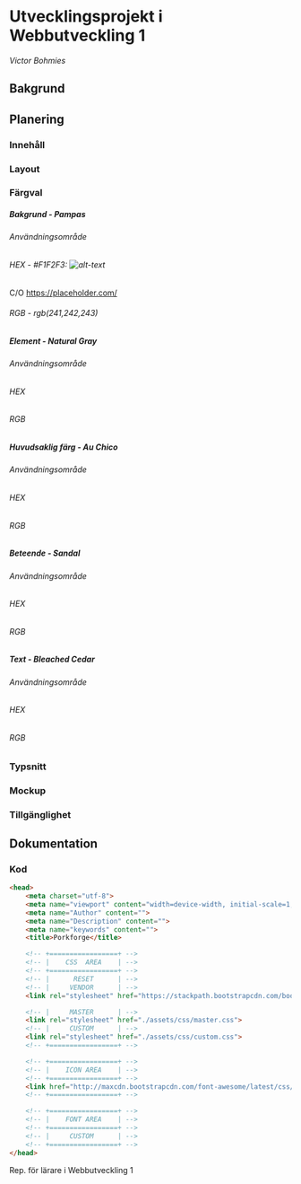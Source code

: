 # Utvecklingsprojekt i Webbutveckling 1
*Victor Bohmies*

## Bakgrund

## Planering
### Innehåll
### Layout
### Färgval

##### Bakgrund - Pampas
###### Användningsområde
###### HEX - #F1F2F3: ![alt-text](https://via.placeholder.com/20/F1F2F3/F1F2F3?Text=%20 "#F1F2F3")

C/O https://placeholder.com/
###### RGB - rgb(241,242,243)

##### Element - Natural Gray
###### Användningsområde
###### HEX

###### RGB

##### Huvudsaklig färg - Au Chico
###### Användningsområde
###### HEX
###### RGB

##### Beteende - Sandal
###### Användningsområde
###### HEX
###### RGB

##### Text - Bleached  Cedar
###### Användningsområde
###### HEX
###### RGB
### Typsnitt
### Mockup
### Tillgänglighet

## Dokumentation
### Kod
```html
<head>
	<meta charset="utf-8">
	<meta name="viewport" content="width=device-width, initial-scale=1, shrink-to-fit=no">
	<meta name="Author" content="">
	<meta name="Description" content="">
	<meta name="keywords" content="">
	<title>Porkforge</title>

	<!-- +=================+ -->
	<!-- |    CSS  AREA    | -->
	<!-- +=================+ -->
	<!-- |      RESET      | -->
	<!-- |     VENDOR      | -->
	<link rel="stylesheet" href="https://stackpath.bootstrapcdn.com/bootstrap/4.1.3/css/bootstrap.min.css" integrity="sha384-MCw98/SFnGE8fJT3GXwEOngsV7Zt27NXFoaoApmYm81iuXoPkFOJwJ8ERdknLPMO" crossorigin="anonymous">

	<!-- |     MASTER      | -->
	<link rel="stylesheet" href="./assets/css/master.css">
	<!-- |     CUSTOM      | -->
	<link rel="stylesheet" href="./assets/css/custom.css">
	<!-- +=================+ -->

	<!-- +=================+ -->
	<!-- |    ICON AREA    | -->
	<!-- +=================+ -->
	<link href="http://maxcdn.bootstrapcdn.com/font-awesome/latest/css/font-awesome.min.css" rel="stylesheet">
	<!-- +=================+ -->

	<!-- +=================+ -->
	<!-- |    FONT AREA    | -->
	<!-- +=================+ -->
	<!-- |     CUSTOM      | -->
	<!-- +=================+ -->
</head>
```
Rep. för lärare i Webbutveckling 1
